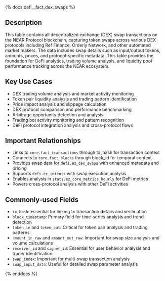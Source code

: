 {% docs defi__fact_dex_swaps %}

## Description
This table contains all decentralized exchange (DEX) swap transactions on the NEAR Protocol blockchain, capturing token swaps across various DEX protocols including Ref Finance, Orderly Network, and other automated market makers. The data includes swap details such as input/output tokens, amounts, prices, and protocol-specific metadata. This table provides the foundation for DeFi analytics, trading volume analysis, and liquidity pool performance tracking across the NEAR ecosystem.

## Key Use Cases
- DEX trading volume analysis and market activity monitoring
- Token pair liquidity analysis and trading pattern identification
- Price impact analysis and slippage calculation
- DEX protocol comparison and performance benchmarking
- Arbitrage opportunity detection and analysis
- Trading bot activity monitoring and pattern recognition
- DeFi protocol integration analysis and cross-protocol flows

## Important Relationships
- Links to `core.fact_transactions` through tx_hash for transaction context
- Connects to `core.fact_blocks` through block_id for temporal context
- Provides swap data for `defi.ez_dex_swaps` with enhanced metadata and pricing
- Supports `defi.ez_intents` with swap execution analysis
- Enables analysis in `stats.ez_core_metrics_hourly` for DeFi metrics
- Powers cross-protocol analysis with other DeFi activities

## Commonly-used Fields
- `tx_hash`: Essential for linking to transaction details and verification
- `block_timestamp`: Primary field for time-series analysis and trend detection
- `token_in` and `token_out`: Critical for token pair analysis and trading patterns
- `amount_in_raw` and `amount_out_raw`: Important for swap size analysis and volume calculations
- `receiver_id` and `signer_id`: Essential for user behavior analysis and trader identification
- `swap_index`: Important for multi-swap transaction analysis
- `swap_input_data`: Useful for detailed swap parameter analysis

{% enddocs %} 